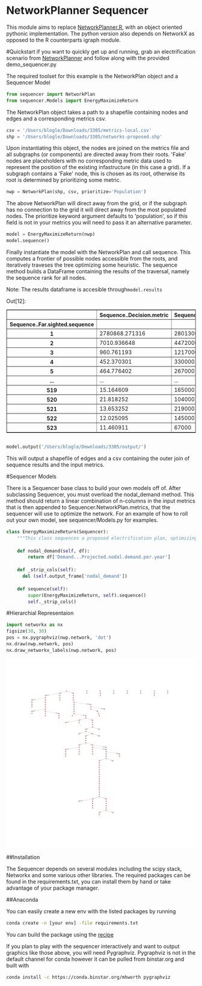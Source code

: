 NetworkPlanner Sequencer
===========

This module aims to replace [NetworkPlanner.R](https://github.com/sel-columbia/networkplanner.R), with an object 
oriented pythonic implementation. The python version also depends on NetworkX as opposed to the R counterparts igraph 
module. 

#Quickstart
if you want to quickly get up and running, grab an electrification scenario from 
[NetworkPlanner](http://networkplanner.modilabs.org/scenarios) and follow along with the provided demo_sequencer.py

The required toolset for this example is the NetworkPlan object and a Sequencer Model

```python 
from sequencer import NetworkPlan
from sequencer.Models import EnergyMaximizeReturn
```

The NetworkPlan object takes a path to a shapefile containing nodes and edges and a corresponding metrics csv. 
```python
csv = '/Users/blogle/Downloads/3305/metrics-local.csv'
shp = '/Users/blogle/Downloads/3305/networks-proposed.shp'
```

Upon instantiating this object, the nodes are joined on the metrics file and all subgraphs (or components) are 
directed away from their roots. 'Fake' nodes are placeholders with no corresponding metric data used to 
represent the position of the existing infastructure (in this case a grid). If a subgraph contains a 'Fake' node, 
this is chosen as its root, otherwise its root is determined by prioritizing some metric.

```python
nwp = NetworkPlan(shp, csv, prioritize='Population')
```

The above NetworkPlan will direct away from the grid, or if the subgraph has no connection to the grid it will direct
away from the most populated nodes. The prioritize keyword argument defaults to 'population', so if this field is not 
in your metrics you will need to pass it an alternative parameter.

```python
model = EnergyMaximizeReturn(nwp)
model.sequence()
```

Finally instantiate the model with the NetworkPlan and call sequence. This computes a frontier of possible nodes 
accessible from the roots, and iteratively traveses the tree optimizing some heuristic. The sequence method builds a 
DataFrame containing the results of the traversal, namely the sequence rank for all nodes. 

Note: The results dataframe is accesible through```model.results```
<div class="output_wrapper"><div class="out_prompt_overlay prompt" title="click to scroll output; double click to hide" style=""></div><div class="output" style=""><div class="output_area"><div class="prompt output_prompt">Out[12]:</div><div class="output_subarea output_html rendered_html output_pyout"><div style="max-height:1000px;max-width:1500px;overflow:auto;">
<table border="1" class="dataframe">
  <thead>
    <tr style="text-align: right;">
      <th></th>
      <th>Sequence..Decision.metric</th>
      <th>Sequence..Downstream.demand.sum.kwh</th>
      <th>Sequence..Downstream.distance.sum.m</th>
      <th>Sequence..Root.vertex.id</th>
      <th>Sequence..Upstream.id</th>
      <th>Sequence..Upstream.segment.distance.m</th>
      <th>Sequence..Vertex.id</th>
    </tr>
    <tr>
      <th>Sequence..Far.sighted.sequence</th>
      <th></th>
      <th></th>
      <th></th>
      <th></th>
      <th></th>
      <th></th>
      <th></th>
    </tr>
  </thead>
  <tbody>
    <tr>
      <th>1  </th>
      <td> 2780868.271316</td>
      <td> 28013000</td>
      <td>    10.073472</td>
      <td>  27</td>
      <td>  27</td>
      <td>   10.073472</td>
      <td>  25</td>
    </tr>
    <tr>
      <th>2  </th>
      <td>    7010.936648</td>
      <td> 44720000</td>
      <td>  6378.605633</td>
      <td> 505</td>
      <td> 505</td>
      <td>   16.171168</td>
      <td> 391</td>
    </tr>
    <tr>
      <th>3  </th>
      <td>     960.761193</td>
      <td>  1217000</td>
      <td>  1266.703952</td>
      <td> 392</td>
      <td> 392</td>
      <td>  537.213092</td>
      <td> 342</td>
    </tr>
    <tr>
      <th>4  </th>
      <td>     452.370301</td>
      <td>   330000</td>
      <td>   729.490860</td>
      <td> 392</td>
      <td> 342</td>
      <td>  155.021075</td>
      <td> 304</td>
    </tr>
    <tr>
      <th>5  </th>
      <td>     464.776402</td>
      <td>   267000</td>
      <td>   574.469785</td>
      <td> 392</td>
      <td> 304</td>
      <td>  574.469785</td>
      <td> 212</td>
    </tr>
    <tr>
      <th>...  </th>
      <td>...</td>
      <td>...</td>
      <td>...</td>
      <td>...</td>
      <td>...</td>
      <td>...</td>
      <td>...</td>
    </tr>
    <tr>
      <th>519</th>
      <td>      15.164609</td>
      <td>   165000</td>
      <td> 10880.596829</td>
      <td> 424</td>
      <td> 210</td>
      <td> 6113.945502</td>
      <td> 228</td>
    </tr>
    <tr>
      <th>520</th>
      <td>      21.818252</td>
      <td>   104000</td>
      <td>  4766.651327</td>
      <td> 424</td>
      <td> 228</td>
      <td> 4766.651327</td>
      <td> 421</td>
    </tr>
    <tr>
      <th>521</th>
      <td>      13.653252</td>
      <td>   219000</td>
      <td> 16040.134490</td>
      <td> 424</td>
      <td> 210</td>
      <td> 3982.017803</td>
      <td> 486</td>
    </tr>
    <tr>
      <th>522</th>
      <td>      12.025095</td>
      <td>   145000</td>
      <td> 12058.116687</td>
      <td> 424</td>
      <td> 486</td>
      <td> 6212.158996</td>
      <td> 325</td>
    </tr>
    <tr>
      <th>523</th>
      <td>      11.460911</td>
      <td>    67000</td>
      <td>  5845.957691</td>
      <td> 424</td>
      <td> 325</td>
      <td> 5845.957691</td>
      <td>  42</td>
    </tr>
  </tbody>
</table>
</div></div></div></div><div class="btn output_collapsed" title="click to expand output" style="display: none;">. . .</div></div>


```python 
model.output('/Users/blogle/Downloads/3305/output/')
```
This will output a shapefile of edges and a csv containing the outer join of sequence results and the input metrics.

#Sequencer Models

There is a Sequencer base class to build your own models off of. After subclassing Sequencer, you must overload the 
nodal_demand method. This method should return a linear combination of n-columns in the input metrics that is then 
appended to Sequencer.NetworkPlan.metrics, that the sequencer will use to optimize the network. For an example of how
to roll out your own model, see sequencer/Models.py for examples.

```python 
class EnergyMaximizeReturn(Sequencer):
    """This class sequences a proposed electrification plan, optimizing for maximum Demand (kwh) / Distance (m)"""
    
    def nodal_demand(self, df):
        return df['Demand...Projected.nodal.demand.per.year']
    
    def _strip_cols(self):
      del (self.output_frame['nodal_demand'])

    def sequence(self):
        super(EnergyMaximizeReturn, self).sequence()
        self._strip_cols()
```

#Hierarchial Representaion
```python
import networkx as nx
figsize(30, 30)
pos = nx.pygraphviz(nwp.network, 'dot')
nx.draw(nwp.network, pos)
nx.draw_networkx_labels(nwp.network, pos)
```

![a link](https://github.com/SEL-Columbia/Sequencer/blob/master/Network.png)

##Installation 

The Sequencer depends on several modules including the scipy stack, Networkx and some various other libraries.
The required packages can be found in the requirements.txt, you can install them by hand or take advantage of your 
package manager. 

##Anaconda

You can easily create a new env with the listed packages by running
```bash
conda create -n [your env] -file requirements.txt
```
You can build the package using the [recipe](https://github.com/SEL-Columbia/conda-recipes)

If you plan to play with the sequencer interactively and want to output graphics like those above, you will need 
Pygraphviz. Pygraphviz is not in the default channel for conda however it can be pulled from binstar.org 
and built with 

```bash 
conda install -c https://conda.binstar.org/mhworth pygraphviz  
```


